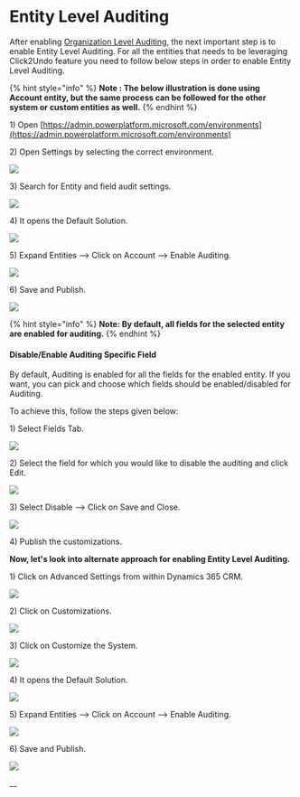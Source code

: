 # Entity Level Auditing

After enabling [Organization Level Auditing](https://docs.inogic.com/click2undo/prerequisities/organization-level-auditing), the next important step is to enable Entity Level Auditing. For all the entities that needs to be leveraging Click2Undo feature you need to follow below steps in order to enable Entity Level Auditing.&#x20;

{% hint style="info" %}
**Note : The below illustration is done using Account entity, but the same process can be followed for the other system or custom entities as well.**
{% endhint %}

1\) Open [https://admin.powerplatform.microsoft.com/environments](https://admin.powerplatform.microsoft.com/environments)

2\) Open Settings by selecting the correct environment.

![](<../../.gitbook/assets/image (233).png>)

3\) Search for Entity and field audit settings.

![](<../../.gitbook/assets/image (150).png>)

4\) It opens the Default Solution.

&#x20;

![](<../../.gitbook/assets/image (111).png>)

5\) Expand Entities --> Click on Account --> Enable Auditing.

![](<../../.gitbook/assets/image (83).png>)

6\) Save and Publish.

![](<../../.gitbook/assets/image (230).png>)

{% hint style="info" %}
**Note: By default, all fields for the selected entity are enabled for auditing.**
{% endhint %}

#### Disable/Enable Auditing Specific Field&#x20;

By default, Auditing is enabled for all the fields for the enabled entity. If you want, you can pick and choose which fields should be enabled/disabled for Auditing.&#x20;

To achieve this, follow the steps given below:

1\) Select Fields Tab.

![](<../../.gitbook/assets/image (30).png>)

2\) Select the field for which you would like to disable the auditing and click Edit.

![](<../../.gitbook/assets/image (224).png>)

3\) Select Disable --> Click on Save and Close.

![](<../../.gitbook/assets/image (96).png>)

4\) Publish the customizations.

**Now, let's look into alternate approach for enabling Entity Level Auditing.**

1\) Click on Advanced Settings from within Dynamics 365 CRM.

![](<../../.gitbook/assets/image (36).png>)

2\) Click on Customizations.

![](<../../.gitbook/assets/image (183).png>)

3\) Click on Customize the System.

![](<../../.gitbook/assets/image (214).png>)

4\) It opens the Default Solution.

![](<../../.gitbook/assets/image (208).png>)

5\) Expand Entities --> Click on Account --> Enable Auditing.

![](<../../.gitbook/assets/image (17).png>)

6\) Save and Publish.

![](<../../.gitbook/assets/image (147).png>)

__
